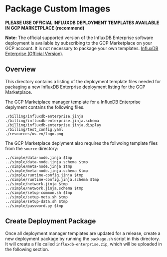 # Package Custom Images

__PLEASE USE OFFICIAL INFLUXDB DEPLOYMENT TEMPLATES AVAILABLE IN GCP MARKETPLACE (recommend)__

**Note:** The official supported version of the InfluxDB Enterprise software deployment is available by subscribing to the GCP Marketplace on your GCP account. It is not necessary to package your own templates. [InfluxDB Enterprise (Official Version)](https://console.cloud.google.com/marketplace/details/influxdata-public/influxdb-enterprise-vm?q=influxdb).

## Overview

This directory contains a listing of the deployment template files needed for packaging a new InfluxDB Enterprise deployment listing
for the GCP Marketplace. 

The GCP Marketplace manager template for a InfluxDB Enterprise deplyment contains the following files.

```
./billing/influxdb-enterprise.jinja
./billing/influxdb-enterprise.jinja.schema
./billing/influxdb-enterprise.jinja.display
./billing/test_config.yaml
./resources/us-en/logo.png
```

 The GCP Marketplace  deplyment also requires the follwoing template files from the `source` directory:

```
../simple/data-node.jinja $tmp
../simple/data-node.jinja.schema $tmp
../simple/meta-node.jinja $tmp
../simple/meta-node.jinja.schema $tmp 
../simple/runtime-config.jinja $tmp
../simple/runtime-config.jinja.schema $tmp
../simple/network.jinja $tmp
../simple/network.jinja.schema $tmp
../simple/setup-common.sh $tmp
../simple/setup-meta.sh $tmp
../simple/setup-data.sh $tmp
../simple/password.py $tmp
```

## Create Deployment Package

Once all deployment manager templates are updated for a release, create a new deployment package by running the `package.sh` script in this directory. It will create a file called `influxdb-enterprise.zip`, which will be uploaded in the following section.
